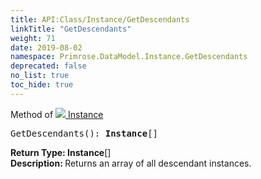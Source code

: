 ```yaml
---
title: API:Class/Instance/GetDescendants
linkTitle: "GetDescendants"
weight: 71
date: 2019-08-02
namespace: Primrose.DataModel.Instance.GetDescendants
deprecated: false
no_list: true
toc_hide: true
---
```

Method of <a href="/docs/api-reference/Class/Instance"><img src="/icons/silk/default.png"/>&nbsp;Instance</a>
<pre class="method-declaration">
GetDescendants(): <span><b class="page-type">Instance</b>[]</span></pre>
<b>Return Type: </b>
<span><b class="page-type">Instance</b>[]</span>
<br/>
<b>Description: </b>
Returns an array of all descendant instances.

